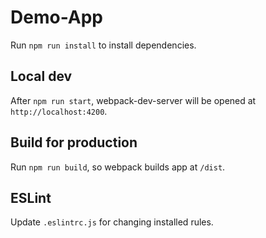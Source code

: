 # Demo-App

Run `npm run install` to install dependencies.

## Local dev

After `npm run start`, webpack-dev-server will be opened at `http://localhost:4200`.

## Build for production

Run `npm run build`, so webpack builds app at `/dist`.

## ESLint

Update `.eslintrc.js` for changing installed rules.
